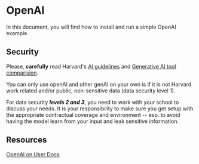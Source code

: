 # OpenAI

In this document, you will find how to install and run a simple OpenAI example.

## Security

Please, **carefully** read Harvard's [AI guidelines](https://huit.harvard.edu/ai/guidelines) and [Generative AI tool comparision](https://huit.harvard.edu/ai/tools).

You can only use openAI and other genAI on your own is if it is not Harvard work related and/or public, non-sensitive data (data security level 1).

For data security ***levels 2 and 3***, you need to work with your school to discuss your needs. It is your responsibility to make sure you get setup with the appropriate contractual coverage and environment -- esp. to avoid having the model learn from your input and leak sensitive information.

## Resources

[OpenAI on User Docs](https://docs.rc.fas.harvard.edu/kb/openai/)
